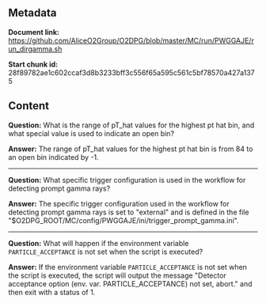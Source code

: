 ## Metadata

**Document link:** https://github.com/AliceO2Group/O2DPG/blob/master/MC/run/PWGGAJE/run_dirgamma.sh

**Start chunk id:** 28f89782ae1c602ccaf3d8b3233bff3c556f65a595c561c5bf78570a427a1375

## Content

**Question:** What is the range of pT_hat values for the highest pt hat bin, and what special value is used to indicate an open bin?

**Answer:** The range of pT_hat values for the highest pt hat bin is from 84 to an open bin indicated by -1.

---

**Question:** What specific trigger configuration is used in the workflow for detecting prompt gamma rays?

**Answer:** The specific trigger configuration used in the workflow for detecting prompt gamma rays is set to "external" and is defined in the file "\$O2DPG_ROOT/MC/config/PWGGAJE/ini/trigger_prompt_gamma.ini".

---

**Question:** What will happen if the environment variable `PARTICLE_ACCEPTANCE` is not set when the script is executed?

**Answer:** If the environment variable `PARTICLE_ACCEPTANCE` is not set when the script is executed, the script will output the message "Detector acceptance option (env. var. PARTICLE_ACCEPTANCE) not set, abort." and then exit with a status of 1.